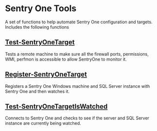 # Sentry One Tools

A set of functions to help automate Sentry One configuration and targets. Includes the following functions

## [Test-SentryOneTarget](docs/Test-SentryOneTarget.md)

Tests a remote machine to make sure all the firewall ports, permissions, WMI, perfmon is accessible to allow SentryOne to monitor it.

## [Register-SentryOneTarget](docs/Register-SentryOneTarget.md)

Registers a Sentry One Windows machine and SQL Server instance with Sentry One and then watches it.

## [Test-SentryOneTargetIsWatched](docs/TestSentryOneTargetIsWatched)

Connects to Sentry One and checks to see if the server and SQL Server instance are currently being watched.

